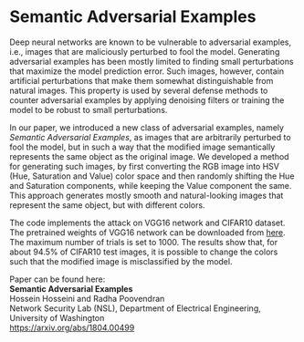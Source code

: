 # Semantic Adversarial Examples

Deep neural networks are known to be vulnerable to adversarial examples, i.e., images that are maliciously perturbed to fool the model. Generating adversarial examples has been mostly limited to finding small perturbations that maximize the model prediction error. Such images, however, contain artificial perturbations that make them somewhat distinguishable from natural images. This property is used by several defense methods to counter adversarial examples by applying denoising filters or training the model to be robust to small perturbations. 

In our paper, we introduced a new class of adversarial examples, namely *Semantic Adversarial Examples*, as images that are arbitrarily perturbed to fool the model, but in such a way that the modified image semantically represents the same object as the original image. We developed a method for generating such images, by first converting the RGB image into HSV (Hue, Saturation and Value) color space and then randomly shifting the Hue and Saturation components, while keeping the Value component the same. This approach generates mostly smooth and natural-looking images that represent the same object, but with different colors. 

The code implements the attack on VGG16 network and CIFAR10 dataset. The pretrained weights of VGG16 network can be downloaded from [here](https://github.com/geifmany/cifar-vgg). The maximum number of trials is set to 1000. The results show that, for about 94.5% of CIFAR10 test images, it is possible to change the colors such that the modified image is misclassified by the model. 

Paper can be found here:  
**Semantic Adversarial Examples**  
Hossein Hosseini and Radha Poovendran  
Network Security Lab (NSL), Department of Electrical Engineering, University of Washington  
https://arxiv.org/abs/1804.00499
